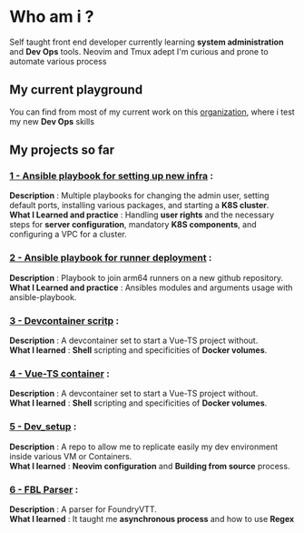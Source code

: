 # Who am i ?
Self taught front end developer currently learning **system administration** and **Dev Ops** tools.
Neovim and Tmux adept
I'm curious and prone to automate various process

## My current playground
You can find from most of my current work on this [organization](https://github.com/devops-project-playground), where i test my new **Dev Ops** skills 

## My projects so far

### <u>1 - [Ansible playbook for setting up new infra](https://github.com/devops-project-playground/Ansible)</u> : 
**Description** : Multiple playbooks for changing the admin user, setting default ports, installing various packages, and starting a **K8S cluster**. <br>
**What I Learned and practice** : Handling **user rights** and the necessary steps for **server configuration**, mandatory **K8S components**, and configuring a VPC for a cluster.


### <u>2 - [Ansible playbook for runner deployment](https://github.com/devops-project-playground/Ansible)</u> : 
**Description** : Playbook to join arm64 runners on a new github repository. <br>
**What I Learned and practice** : Ansibles modules and arguments usage with ansible-playbook.

### <u>3 - [Devcontainer scritp](https://github.com/devops-project-playground/scripts/blob/main/devConnect.sh)</u> :
**Description** : A devcontainer set to start a Vue-TS project without. <br>
**What I learned** : **Shell** scripting and specificities of **Docker volumes**.

### <u>4 - [Vue-TS container](https://github.com/Kirwiisp/vue_ts_container)</u> :
**Description** : A devcontainer set to start a Vue-TS project without. <br>
**What I learned** : **Shell** scripting and specificities of **Docker volumes**.


### <u>5 - [Dev_setup](https://github.com/Kirwiisp/dev_setup)</u> :
**Description** : A repo to allow me to replicate easily my dev environment inside various VM or Containers.<br>
**What I learned** : **Neovim configuration** and **Building from source** process.


### <u>6 - [FBL Parser](https://github.com/Kirwiisp/Parser-FBL-servants-of-memory)</u> :
**Description** : A parser for FoundryVTT.<br>
**What I learned** : It taught me **asynchronous process** and how to use **Regex**
